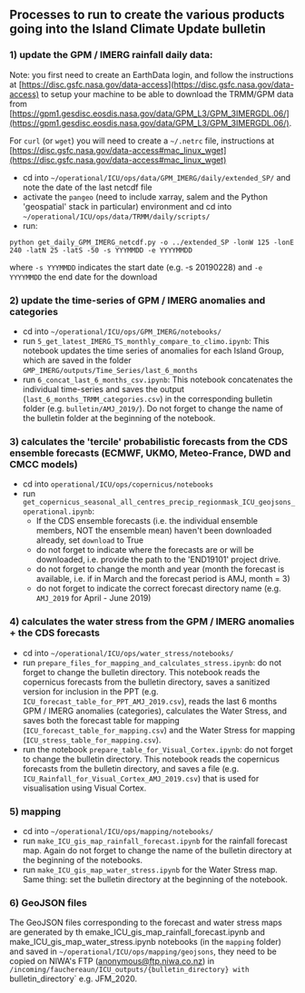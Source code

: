 ## Processes to run to create the various products going into the Island Climate Update bulletin


### 1) update the GPM / IMERG rainfall daily data:

Note: you first need to create an EarthData login, and follow the instructions at [https://disc.gsfc.nasa.gov/data-access](https://disc.gsfc.nasa.gov/data-access) to setup 
your machine to be able to download the TRMM/GPM data from [https://gpm1.gesdisc.eosdis.nasa.gov/data/GPM_L3/GPM_3IMERGDL.06/](https://gpm1.gesdisc.eosdis.nasa.gov/data/GPM_L3/GPM_3IMERGDL.06/).   

For `curl` (or `wget`) you will need to create a `~/.netrc` file, instructions at [https://disc.gsfc.nasa.gov/data-access#mac_linux_wget](https://disc.gsfc.nasa.gov/data-access#mac_linux_wget)

+ cd into `~/operational/ICU/ops/data/GPM_IMERG/daily/extended_SP/` and note the date of the last netcdf file
+ activate the `pangeo` (need to include xarray, salem and the Python 'geospatial' stack in particular) environment and cd into `~/operational/ICU/ops/data/TRMM/daily/scripts/`
+ run:
```
python get_daily_GPM_IMERG_netcdf.py -o ../extended_SP -lonW 125 -lonE 240 -latN 25 -latS -50 -s YYYMMDD -e YYYYMMDD
```

where `-s YYYMMDD` indicates the start date (e.g. -s 20190228) and `-e YYYYMMDD` the end date for the download

### 2) update the time-series of GPM / IMERG anomalies and categories

+ cd into `~/operational/ICU/ops/GPM_IMERG/notebooks/`
+ run `5_get_latest_IMERG_TS_monthly_compare_to_climo.ipynb`: This notebook updates the time series of anomalies for each Island Group, which are saved in the folder `GMP_IMERG/outputs/Time_Series/last_6_months`
+ run `6_concat_last_6_months_csv.ipynb`: This notebook concatenates the individual time-series and saves the output (`last_6_months_TRMM_categories.csv`) in the corresponding bulletin folder (e.g. `bulletin/AMJ_2019/`). Do not forget to change the name of the bulletin folder at the beginning of the notebook.

### 3) calculates the 'tercile' probabilistic forecasts from the CDS ensemble forecasts (ECMWF, UKMO, Meteo-France, DWD and CMCC models)

+ cd into `operational/ICU/ops/copernicus/notebooks`
+ run `get_copernicus_seasonal_all_centres_precip_regionmask_ICU_geojsons_operational.ipynb`:
    + If the CDS ensemble forecasts (i.e. the individual ensemble members, NOT the ensemble mean) haven't been downloaded already, set `download` to True
    + do not forget to indicate where the forecasts are or will be downloaded, i.e. provide the path to the 'END19101' project drive.
    + do not forget to change the month and year (month the forecast is available, i.e. if in March and the forecast period is AMJ, month = 3)
    + do not forget to indicate the correct forecast directory name (e.g. `AMJ_2019` for April - June 2019)

### 4) calculates the water stress from the GPM / IMERG anomalies + the CDS forecasts

+ cd into `~/operational/ICU/ops/water_stress/notebooks/`
+ run `prepare_files_for_mapping_and_calculates_stress.ipynb`: do not forget to change the bulletin directory. This notebook reads the copernicus forecasts from the bulletin directory, saves a sanitized version for inclusion in the PPT (e.g. `ICU_forecast_table_for_PPT_AMJ_2019.csv`), reads the last 6 months GPM / IMERG anomalies (categories), calculates the Water Stress, and saves both the forecast table for mapping (`ICU_forecast_table_for_mapping.csv`) and the Water Stress for mapping (`ICU_stress_table_for_mapping.csv`).
+ run the notebook `prepare_table_for_Visual_Cortex.ipynb`: do not forget to change the bulletin directory. This notebook reads the copernicus forecasts from the bulletin directory, and saves a file (e.g. `ICU_Rainfall_for_Visual_Cortex_AMJ_2019.csv`) that is used for visualisation using Visual Cortex.

### 5) mapping

+ cd into `~/operational/ICU/ops/mapping/notebooks/`
+ run `make_ICU_gis_map_rainfall_forecast.ipynb` for the rainfall forecast map. Again do not forget to change the name of the bulletin directory at the beginning of the notebooks.
+ run `make_ICU_gis_map_water_stress.ipynb` for the Water Stress map. Same thing: set the bulletin directory at the beginning of the notebook.

### 6) GeoJSON files

The GeoJSON files corresponding to the forecast and water stress maps are generated by th emake_ICU_gis_map_rainfall_forecast.ipynb and make_ICU_gis_map_water_stress.ipynb notebooks (in the `mapping` folder) and saved in `~/operational/ICU/ops/mapping/geojsons`, they need to be copied on NIWA's FTP (anonymous@ftp.niwa.co.nz) in `/incoming/fauchereaun/ICU_outputs/{bulletin_directory} with `bulletin_directory` e.g. JFM_2020. 








